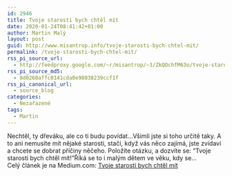 ```yaml
---
id: 2946
title: Tvoje starosti bych chtěl mít
date: 2020-01-24T08:41:42+01:00
author: Martin Malý
layout: post
guid: http://www.misantrop.info/tvoje-starosti-bych-chtel-mit/
permalink: /tvoje-starosti-bych-chtel-mit/
rss_pi_source_url:
  - http://feedproxy.google.com/~r/misantrop/~3/ZkQOchfM63o/tvoje-starosti-bych-chtel-mit-5f94cb864dcf
rss_pi_source_md5:
  - 8d0260affc0141cda0e98038239ccf1f
rss_pi_canonical_url:
  - source_blog
categories:
  - Nezařazené
tags:
  - Martin
---
```

Nechtěl, ty dřeváku, ale co ti budu povídat…Všimli jste si toho určitě taky. A to ani nemusíte mít nějaké starosti, stačí, když vás něco zajímá, jste zvídaví a chcete se dobrat příčiny něčeho. Položíte otázku, a dozvíte se: “Tvoje starosti bych chtěl mít!”Říká se to i malým dětem ve věku, kdy se&hellip;  
Celý článek je na Medium.com: <a href="http://feedproxy.google.com/~r/misantrop/~3/ZkQOchfM63o/tvoje-starosti-bych-chtel-mit-5f94cb864dcf" target="_blank" rel="noopener noreferrer">Tvoje starosti bych chtěl mít</a>